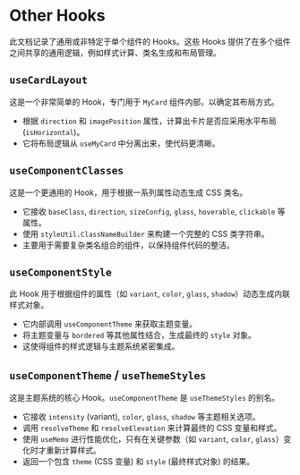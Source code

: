 # Other Hooks

此文档记录了通用或非特定于单个组件的 Hooks。这些 Hooks 提供了在多个组件之间共享的通用逻辑，例如样式计算、类名生成和布局管理。

## `useCardLayout`

这是一个非常简单的 Hook，专门用于 `MyCard` 组件内部，以确定其布局方式。

-   根据 `direction` 和 `imagePosition` 属性，计算出卡片是否应采用水平布局 (`isHorizontal`)。
-   它将布局逻辑从 `useMyCard` 中分离出来，使代码更清晰。

## `useComponentClasses`

这是一个更通用的 Hook，用于根据一系列属性动态生成 CSS 类名。

-   它接收 `baseClass`, `direction`, `sizeConfig`, `glass`, `hoverable`, `clickable` 等属性。
-   使用 `styleUtil.ClassNameBuilder` 来构建一个完整的 CSS 类字符串。
-   主要用于需要复杂类名组合的组件，以保持组件代码的整洁。

## `useComponentStyle`

此 Hook 用于根据组件的属性（如 `variant`, `color`, `glass`, `shadow`）动态生成内联样式对象。

-   它内部调用 `useComponentTheme` 来获取主题变量。
-   将主题变量与 `bordered` 等其他属性结合，生成最终的 `style` 对象。
-   这使得组件的样式逻辑与主题系统紧密集成。

## `useComponentTheme` / `useThemeStyles`

这是主题系统的核心 Hook。`useComponentTheme` 是 `useThemeStyles` 的别名。

-   它接收 `intensity` (variant), `color`, `glass`, `shadow` 等主题相关选项。
-   调用 `resolveTheme` 和 `resolveElevation` 来计算最终的 CSS 变量和样式。
-   使用 `useMemo` 进行性能优化，只有在关键参数（如 `variant`, `color`, `glass`）变化时才重新计算样式。
-   返回一个包含 `theme` (CSS 变量) 和 `style` (最终样式对象) 的结果。


